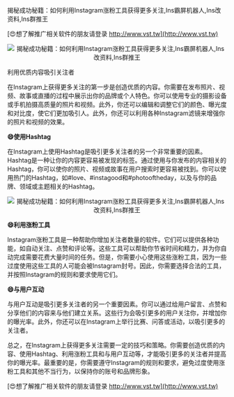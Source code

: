 揭秘成功秘籍：如何利用Instagram涨粉工具获得更多关注,Ins霸屏机器人,Ins改资料,Ins群推王

[😍想了解推广相关软件的朋友请登录 http://www.vst.tw](http://www.vst.tw)

 <center><img src="https://vst.tw/MP4/tuiguang/png/3.png" alt="揭秘成功秘籍：如何利用Instagram涨粉工具获得更多关注,Ins霸屏机器人,Ins改资料,Ins群推王"></center>

利用优质内容吸引关注者

在Instagram上获得更多关注的第一步是创造优质的内容。你需要在发布照片、视频、故事或直播的过程中展示出你的品牌或个人特色。你可以使用专业的摄影设备或手机拍摄高质量的照片和视频。此外，你还可以编辑和调整它们的颜色、曝光度和对比度，使它们更加吸引人。此外，你还可以利用各种Instagram滤镜来增强你的照片和视频的效果。

**😄使用Hashtag**

在Instagram上使用Hashtag是吸引更多关注者的另一个非常重要的因素。Hashtag是一种让你的内容更容易被发现的标签。通过使用与你发布的内容相关的Hashtag，你可以使你的照片、视频或故事在用户搜索时更容易被找到。你可以使用热门的Hashtag，如#love、#instagood和#photooftheday，以及与你的品牌、领域或主题相关的Hashtag。

 <center><img src="https://vst.tw/MP4/tuiguang/png/6.png" alt="揭秘成功秘籍：如何利用Instagram涨粉工具获得更多关注,Ins霸屏机器人,Ins改资料,Ins群推王"></center>

**😄利用涨粉工具**

Instagram涨粉工具是一种帮助你增加关注者数量的软件。它们可以提供各种功能，如自动关注、点赞和评论等。这些工具可以帮助你节省时间和精力，并为你自动完成需要花费大量时间的任务。但是，你需要小心使用这些涨粉工具，因为一些过度使用这些工具的人可能会被Instagram封号。因此，你需要选择合法的工具，并按照Instagram的规则和要求使用它们。

**😄与用户互动**

与用户互动是吸引更多关注者的另一个重要因素。你可以通过给用户留言、点赞和分享他们的内容来与他们建立关系。这些行为会吸引更多的用户关注你，并增加你的曝光率。此外，你还可以在Instagram上举行比赛、问答或活动，以吸引更多的关注者。

总之，在Instagram上获得更多关注需要一定的技巧和策略。你需要创造优质的内容、使用Hashtag、利用涨粉工具和与用户互动等，才能吸引更多的关注者并提高你的曝光率。最重要的是，你需要遵守Instagram的规则和要求，避免过度使用涨粉工具和其他不当行为，以保持你的账号和品牌形象。

[😍想了解推广相关软件的朋友请登录 http://www.vst.tw](http://www.vst.tw)



